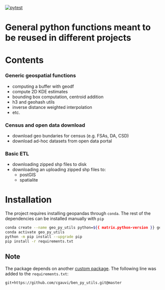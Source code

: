 
<!-- badges: start -->
[![pytest](https://github.com/cgauvi/geo_py_utils/actions/workflows/tests.yaml/badge.svg)](https://github.com/cgauvi/geo_py_utils/actions/workflows/tests.yaml)
<!-- badges: end -->


# General python functions meant to be reused in different projects

# Contents 

### Generic geospatial functions

- computing a buffer with geodf
- compute 2D KDE estimates
- bounding box computation, centroid addition
- h3 and geohash utils
- inverse distance weighted interpolation
- etc.

### Census and open data download

- download geo bundaries for census (e.g. FSAs, DA, CSD)
- download ad-hoc datasets from open data portal

### Basic ETL 

- downloading zipped shp files to disk
- downloading an uploading zipped shp files to:
    - postGIS
    - spatialite

 
 
 # Installation 

The project requires installing geopandas through `conda`. The rest of the dependencies can be installed manually with `pip`

 ```bash
conda create --name geo_py_utils python=${{ matrix.python-version }} geopandas
conda activate geo_py_utils
python -m pip install --upgrade pip
pip install -r requirements.txt
 ```

 ## Note

 The package depends on another [custom package](https://github.com/cgauvi/ben_py_utils). The following line was added to the `requirements.txt`:
 
 `git+https://github.com/cgauvi/ben_py_utils.git@master`